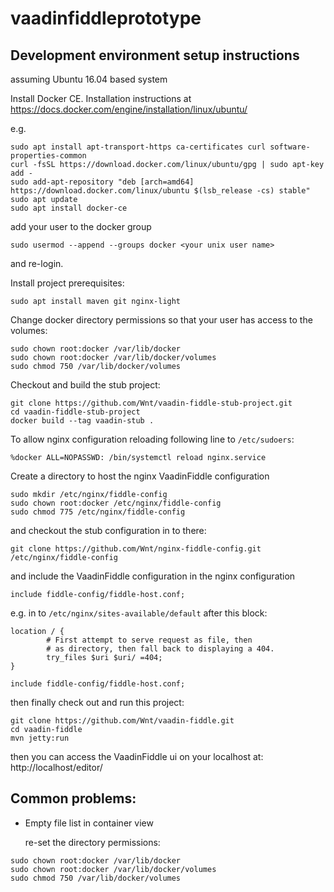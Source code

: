 vaadinfiddleprototype
==============

## Development environment setup instructions
assuming Ubuntu 16.04 based system

Install Docker CE. Installation instructions at https://docs.docker.com/engine/installation/linux/ubuntu/

e.g.
```
sudo apt install apt-transport-https ca-certificates curl software-properties-common
curl -fsSL https://download.docker.com/linux/ubuntu/gpg | sudo apt-key add -
sudo add-apt-repository "deb [arch=amd64] https://download.docker.com/linux/ubuntu $(lsb_release -cs) stable"
sudo apt update
sudo apt install docker-ce
```
add your user to the docker group
```
sudo usermod --append --groups docker <your unix user name>
```
and re-login.

Install project prerequisites:
```
sudo apt install maven git nginx-light
```
Change docker directory permissions so that your user has access to the volumes:
```
sudo chown root:docker /var/lib/docker
sudo chown root:docker /var/lib/docker/volumes
sudo chmod 750 /var/lib/docker/volumes
```
Checkout and build the stub project:
```
git clone https://github.com/Wnt/vaadin-fiddle-stub-project.git
cd vaadin-fiddle-stub-project
docker build --tag vaadin-stub .
```
To allow nginx configuration reloading following line to `/etc/sudoers`:
```
%docker ALL=NOPASSWD: /bin/systemctl reload nginx.service
```
Create a directory to host the nginx VaadinFiddle configuration
```
sudo mkdir /etc/nginx/fiddle-config
sudo chown root:docker /etc/nginx/fiddle-config
sudo chmod 775 /etc/nginx/fiddle-config
```
and checkout the stub configuration in to there:
```
git clone https://github.com/Wnt/nginx-fiddle-config.git /etc/nginx/fiddle-config
```
and include the VaadinFiddle configuration in the nginx configuration
``` 
include fiddle-config/fiddle-host.conf;
```
e.g. in to `/etc/nginx/sites-available/default` after this block:
```
location / {
        # First attempt to serve request as file, then
        # as directory, then fall back to displaying a 404.
        try_files $uri $uri/ =404;
}

include fiddle-config/fiddle-host.conf;
```
then finally check out and run this project:
```
git clone https://github.com/Wnt/vaadin-fiddle.git
cd vaadin-fiddle
mvn jetty:run
```
then you can access the VaadinFiddle ui on your localhost at:
http://localhost/editor/
## Common problems:
- Empty file list in container view

  re-set the directory permissions:

```
sudo chown root:docker /var/lib/docker
sudo chown root:docker /var/lib/docker/volumes
sudo chmod 750 /var/lib/docker/volumes
```
